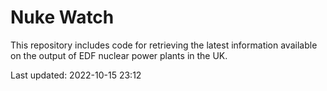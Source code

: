 # Nuke Watch

This repository includes code for retrieving the latest information available on the output of EDF nuclear power plants in the UK.

Last updated: 2022-10-15 23:12